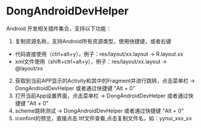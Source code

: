 # DongAndroidDevHelper

Android 开发相关插件集合，支持以下功能：

1. 复制资源名称，支持Android所有资源类型，使用快捷键，或者右键

- 代码直接使用（ctrl+alt+y），例子：res/layout/xx.layout -> R.layout.xx
- xml文件使用（shift+ctrl+alt+y），例子：res/layout/xx.layout -> @layout/xx

2. 获取到当前APP显示的Activity和其中的Fragment并进行跳转，点击菜单栏 -> DongAndroidDevHelper 或者通过快捷键 "Alt + 0"
3. 打开当前App设置界面，点击菜单栏 -> DongAndroidDevHelper 或者通过快捷键 "Alt + 0"
4. scheme跳转测试 -> DongAndroidDevHelper 或者通过快捷键 "Alt + 0"
5. iconfont的预览，直接点击.ttf文件查看,点击复制文件名，如：yynui_xxx_xx
